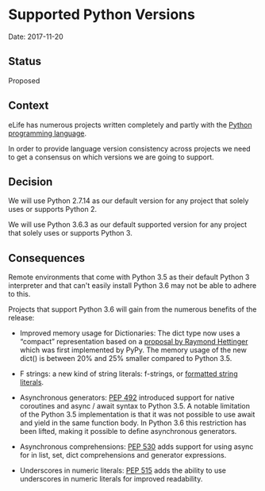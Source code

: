# Supported Python Versions

Date: 2017-11-20

## Status

Proposed

## Context 

eLife has numerous projects written completely and partly with the [Python programming language](https://www.python.org/).

In order to provide language version consistency across projects we need to get a consensus on which versions we are going to support. 

## Decision

We will use Python 2.7.14 as our default version for any project that solely uses or supports Python 2.

We will use Python 3.6.3 as our default supported version for any project that solely uses or supports Python 3.

## Consequences

Remote environments that come with Python 3.5 as their default Python 3 interpreter and that can't easily install Python 3.6 may not be able to adhere to this.

Projects that support Python 3.6 will gain from the numerous benefits of the release:

* Improved memory usage for Dictionaries:
The dict type now uses a “compact” representation based on a [proposal by Raymond Hettinger](https://mail.python.org/pipermail/python-dev/2012-December/123028.html) which was first implemented by PyPy. The memory usage of the new dict() is between 20% and 25% smaller compared to Python 3.5.

* F strings: a new kind of string literals: f-strings, or [formatted string literals](https://docs.python.org/3.6/reference/lexical_analysis.html#f-strings).

* Asynchronous generators: [PEP 492](https://www.python.org/dev/peps/pep-0492) introduced support for native coroutines and async / await syntax to Python 3.5. A notable limitation of the Python 3.5 implementation is that it was not possible to use await and yield in the same function body. In Python 3.6 this restriction has been lifted, making it possible to define asynchronous generators.

* Asynchronous comprehensions: [PEP 530](https://www.python.org/dev/peps/pep-0530) adds support for using async for in list, set, dict comprehensions and generator expressions.

* Underscores in numeric literals: [PEP 515](https://www.python.org/dev/peps/pep-0515) adds the ability to use underscores in numeric literals for improved readability.

